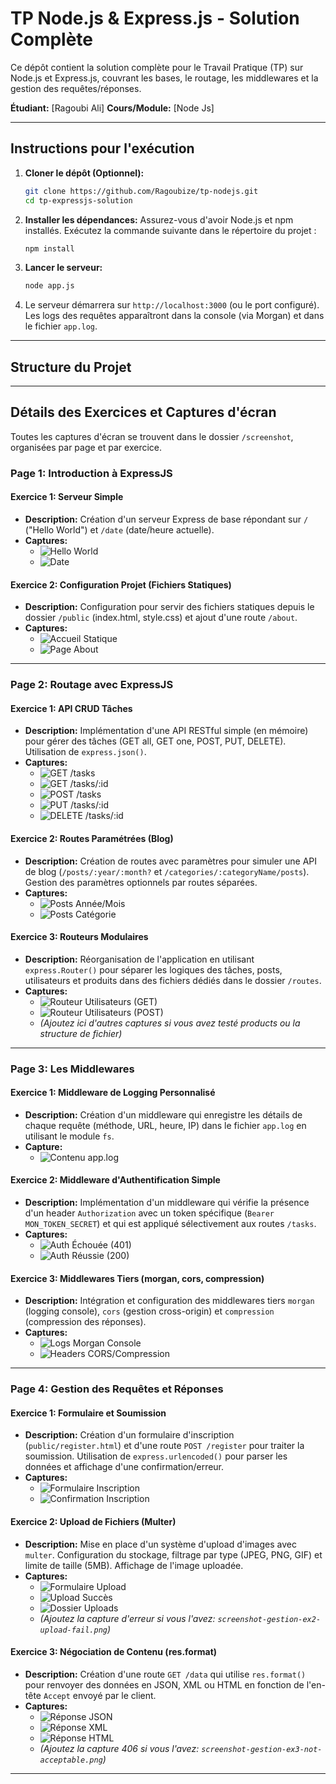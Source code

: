 # TP Node.js & Express.js - Solution Complète

Ce dépôt contient la solution complète pour le Travail Pratique (TP) sur Node.js et Express.js, couvrant les bases, le routage, les middlewares et la gestion des requêtes/réponses.

**Étudiant:** [Ragoubi Ali]
**Cours/Module:** [Node Js]

---

## Instructions pour l'exécution

1.  **Cloner le dépôt (Optionnel):**
    ```bash
    git clone https://github.com/Ragoubize/tp-nodejs.git
    cd tp-expressjs-solution
    ```
2.  **Installer les dépendances:** Assurez-vous d'avoir Node.js et npm installés. Exécutez la commande suivante dans le répertoire du projet :
    ```bash
    npm install
    ```
3.  **Lancer le serveur:**
    ```bash
    node app.js
    ```
4.  Le serveur démarrera sur `http://localhost:3000` (ou le port configuré). Les logs des requêtes apparaîtront dans la console (via Morgan) et dans le fichier `app.log`.

---

## Structure du Projet


---

## Détails des Exercices et Captures d'écran

Toutes les captures d'écran se trouvent dans le dossier `/screenshot`, organisées par page et par exercice.

### Page 1: Introduction à ExpressJS

#### Exercice 1: Serveur Simple

*   **Description:** Création d'un serveur Express de base répondant sur `/` ("Hello World") et `/date` (date/heure actuelle).
*   **Captures:**
    *   ![Hello World](screenshot/page-1/EX-1/ex1-hello.png)
    *   ![Date](screenshot/page-1/EX-1/ex1-date.png)

#### Exercice 2: Configuration Projet (Fichiers Statiques)

*   **Description:** Configuration pour servir des fichiers statiques depuis le dossier `/public` (index.html, style.css) et ajout d'une route `/about`.
*   **Captures:**
    *   ![Accueil Statique](screenshot/page-1/EX-2/ex2-static.png)
    *   ![Page About](screenshot/page-1/EX-2/ex2-about.png)

---

### Page 2: Routage avec ExpressJS

#### Exercice 1: API CRUD Tâches

*   **Description:** Implémentation d'une API RESTful simple (en mémoire) pour gérer des tâches (GET all, GET one, POST, PUT, DELETE). Utilisation de `express.json()`.
*   **Captures:**
    *   ![GET /tasks](screenshot/page-2/EX-1/routage-ex1-getall.png)
    *   ![GET /tasks/:id](screenshot/page-2/EX-1/routage-ex1-getone.png)
    *   ![POST /tasks](screenshot/page-2/EX-1/routage-ex1-post.png)
    *   ![PUT /tasks/:id](screenshot/page-2/EX-1/routage-ex1-put.png)
    *   ![DELETE /tasks/:id](screenshot/page-2/EX-1/routage-ex1-delete.png)

#### Exercice 2: Routes Paramétrées (Blog)

*   **Description:** Création de routes avec paramètres pour simuler une API de blog (`/posts/:year/:month?` et `/categories/:categoryName/posts`). Gestion des paramètres optionnels par routes séparées.
*   **Captures:**
    *   ![Posts Année/Mois](screenshot/page-2/EX-2/routage-ex2-posts-ym.png)
    *   ![Posts Catégorie](screenshot/page-2/EX-2/routage-ex2-categories.png)

#### Exercice 3: Routeurs Modulaires

*   **Description:** Réorganisation de l'application en utilisant `express.Router()` pour séparer les logiques des tâches, posts, utilisateurs et produits dans des fichiers dédiés dans le dossier `/routes`.
*   **Captures:**
    *   ![Routeur Utilisateurs (GET)](screenshot/page-2/EX-3/Get-router-users.png)
    *   ![Routeur Utilisateurs (POST)](screenshot/page-2/EX-3/Post-router-users.png)
    *   *(Ajoutez ici d'autres captures si vous avez testé products ou la structure de fichier)*

---

### Page 3: Les Middlewares

#### Exercice 1: Middleware de Logging Personnalisé

*   **Description:** Création d'un middleware qui enregistre les détails de chaque requête (méthode, URL, heure, IP) dans le fichier `app.log` en utilisant le module `fs`.
*   **Capture:**
    *   ![Contenu app.log](screenshot/page-3/EX-1/middleware-ex1-logfile.png)

#### Exercice 2: Middleware d'Authentification Simple

*   **Description:** Implémentation d'un middleware qui vérifie la présence d'un header `Authorization` avec un token spécifique (`Bearer MON_TOKEN_SECRET`) et qui est appliqué sélectivement aux routes `/tasks`.
*   **Captures:**
    *   ![Auth Échouée (401)](screenshot/page-3/EX-2/middleware-ex2-auth-fail.png)
    *   ![Auth Réussie (200)](screenshot/page-3/EX-2/middleware-ex2-auth-success.png)

#### Exercice 3: Middlewares Tiers (morgan, cors, compression)

*   **Description:** Intégration et configuration des middlewares tiers `morgan` (logging console), `cors` (gestion cross-origin) et `compression` (compression des réponses).
*   **Captures:**
    *   ![Logs Morgan Console](screenshot/page-3/EX-3/middleware-ex3-morgan.png)
    *   ![Headers CORS/Compression](screenshot/page-3/EX-3/middleware-ex3-headers.png)

---

### Page 4: Gestion des Requêtes et Réponses

#### Exercice 1: Formulaire et Soumission

*   **Description:** Création d'un formulaire d'inscription (`public/register.html`) et d'une route `POST /register` pour traiter la soumission. Utilisation de `express.urlencoded()` pour parser les données et affichage d'une confirmation/erreur.
*   **Captures:**
    *   ![Formulaire Inscription](screenshot/page-4/EX-1/gestion-ex1-form.png)
    *   ![Confirmation Inscription](screenshot/page-4/EX-1/gestion-ex1-confirm.png)

#### Exercice 2: Upload de Fichiers (Multer)

*   **Description:** Mise en place d'un système d'upload d'images avec `multer`. Configuration du stockage, filtrage par type (JPEG, PNG, GIF) et limite de taille (5MB). Affichage de l'image uploadée.
*   **Captures:**
    *   ![Formulaire Upload](screenshot/page-4/EX-2/gestion-ex2-form-upload.png)
    *   ![Upload Succès](screenshot/page-4/EX-2/gestion-ex2-upload-success.png)
    *   ![Dossier Uploads](screenshot/page-4/EX-2/gestion-ex2-uploads-folder.png)
    *   *(Ajoutez la capture d'erreur si vous l'avez: `screenshot-gestion-ex2-upload-fail.png`)*

#### Exercice 3: Négociation de Contenu (res.format)

*   **Description:** Création d'une route `GET /data` qui utilise `res.format()` pour renvoyer des données en JSON, XML ou HTML en fonction de l'en-tête `Accept` envoyé par le client.
*   **Captures:**
    *   ![Réponse JSON](screenshot/page-4/EX-3/json.png)
    *   ![Réponse XML](screenshot/page-4/EX-3/xml.png)
    *   ![Réponse HTML](screenshot/page-4/EX-3/html.png)
    *   *(Ajoutez la capture 406 si vous l'avez: `screenshot-gestion-ex3-not-acceptable.png`)*

---